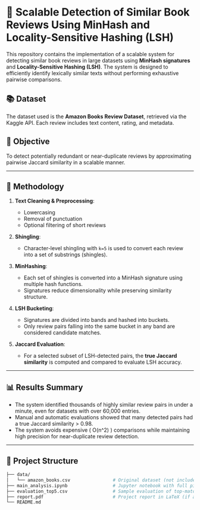 # 🚀 Scalable Detection of Similar Book Reviews Using MinHash and Locality-Sensitive Hashing (LSH)

This repository contains the implementation of a scalable system for detecting similar book reviews in large datasets using **MinHash signatures** and **Locality-Sensitive Hashing (LSH)**. The system is designed to efficiently identify lexically similar texts without performing exhaustive pairwise comparisons.

## 📚 Dataset

The dataset used is the **Amazon Books Review Dataset**, retrieved via the Kaggle API. Each review includes text content, rating, and metadata.

## 🎯 Objective

To detect potentially redundant or near-duplicate reviews by approximating pairwise Jaccard similarity in a scalable manner.

---

## 🔧 Methodology

1. **Text Cleaning & Preprocessing**:
   - Lowercasing
   - Removal of punctuation
   - Optional filtering of short reviews

2. **Shingling**:
   - Character-level shingling with `k=5` is used to convert each review into a set of substrings (shingles).

3. **MinHashing**:
   - Each set of shingles is converted into a MinHash signature using multiple hash functions.
   - Signatures reduce dimensionality while preserving similarity structure.

4. **LSH Bucketing**:
   - Signatures are divided into bands and hashed into buckets.
   - Only review pairs falling into the same bucket in any band are considered candidate matches.

5. **Jaccard Evaluation**:
   - For a selected subset of LSH-detected pairs, the **true Jaccard similarity** is computed and compared to evaluate LSH accuracy.

---

## 📊 Results Summary

- The system identified thousands of highly similar review pairs in under a minute, even for datasets with over 60,000 entries.
- Manual and automatic evaluations showed that many detected pairs had a true Jaccard similarity > 0.98.
- The system avoids expensive \( O(n^2) \) comparisons while maintaining high precision for near-duplicate review detection.

---

## 📂 Project Structure

```bash
├── data/
│   └── amazon_books.csv                # Original dataset (not included)
├── main_analysis.ipynb                 # Jupyter notebook with full pipeline
├── evaluation_top5.csv                 # Sample evaluation of top-matched pairs
├── report.pdf                          # Project report in LaTeX (if applicable)
└── README.md
